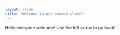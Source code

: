 ```yaml
---
layout: slide
title: "Welcome to our second slide!"
---
```

Hello everyone welcome!
Use the left arrow to go back!
